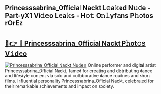 ## Princesssabrina_Official Nackt L𝚎a𝚔ed N𝚞𝚍e - Part-yX1 Vi𝚍𝚎o L𝚎a𝚔s - H𝚘𝚝 O𝚗𝚕yf𝚊ns P𝚑𝚘tos rOrEz

# <h2><a href="http://kfc8kyn.oniu.top/?m=Princesssabrina_Official+Nackt">🔗👉 🔴 Princesssabrina_Official Nackt P𝚑ot𝚘𝚜 V𝚒d𝚎o</a></h2>

[![Princesssabrina_Official Nackt Nu𝚍e𝚜](https://i.imgur.com/0qMVB7G.gif)](http://kfc8kyn.oniu.top/?m=Princesssabrina_Official+Nackt)
Online performer and digital artist Princesssabrina_Official Nackt, famed for creating and distributing dance and lifestyle content via solo and collaborative dance routines and short films. Influential personality Princesssabrina_Official Nackt, celebrated for their remarkable achievements and impact on society.  
